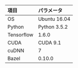 項目|パラメータ
:---|:---  
OS|Ubuntu 16.04
Python|Python 3.5.2
Tensorflow|1.6.0
CUDA|CUDA 9.1
cuDNN|7
Bazel|0.10.0
